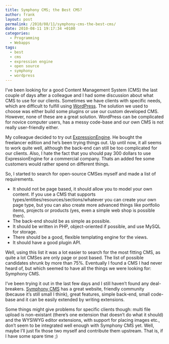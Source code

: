 ```yaml
---
title: Symphony CMS; the Best CMS?
author: frank
layout: post
permalink: /2010/08/11/symphony-cms-the-best-cms/
date: 2010-08-11 19:17:34 +0100
categories:
  - Programming
  - Webapps
tags:
  - best
  - cms
  - expression engine
  - open source
  - symphony
  - wordpress
---
```

I&#8217;ve been looking for a good Content Management System (CMS) the last couple of days after a colleague and I had some discussion about what CMS to use for our clients. Sometimes we have clients with specific needs, which are difficult to fulfill using [WordPress][1]. The solution we used to choose was either build some plugins or use our custom developed CMS. However, none of these are a great solution. WordPress can be complicated for novice computer users, has a messy code-base and our own CMS is not really user-friendly either.

My colleague decided to try out [ExpressionEngine][2]. He bought the freelancer edition and he&#8217;s been trying things out. Up until now, it all seems to work quite well, although the back-end can still be too complicated for our clients. Also, I hate the fact that you should pay 300 dollars to use ExpressionEngine for a commercial company. Thats an added fee some customers would rather spend on different things.

So, I started to search for open-source CMSes myself and made a list of requirements.

*   It should not be page based, it should allow you to model your own content. If you use a CMS that supports types/entities/resources/sections/whatever you can create your own page type, but you can also create more advanced things like portfolio items, projects or products (yes, even a simple web shop is possible then).
*   The back-end should be as simple as possible.
*   It should be written in PHP, object-oriented if possible, and use MySQL for storage.
*   There should be a good, flexible templating engine for the views.
*   It should have a good plugin API.

Well, using this list it was a lot easier to search for the most fitting CMS, as quite a lot CMSes are only page or post based. The list of possible candidates shrunk by more than 75%. Eventually I found a CMS I had never heard of, but which seemed to have all the things we were looking for: Symphony CMS.

I&#8217;ve been trying it out in the last few days and I still haven&#8217;t found any deal-breakers. [Symphony CMS][3] has a great website, friendly community (because it&#8217;s still small I think), great features, simple back-end, small code-base and it can be easily extended by writing extensions.

Some things might give problems for specific clients though: multi file upload is non-existant (there&#8217;s one extension that doesn&#8217;t do what it should) and the WYSIWYG editor extensions, with support for placing images etc., don&#8217;t seem to be integrated well enough with Symphony CMS yet. Well, maybe I&#8217;ll just fix those two myself and contribute them upstream. That is, if I have some spare time ;)

 [1]: http://wordpress.org/
 [2]: http://expressionengine.com/
 [3]: http://symphony-cms.com/
